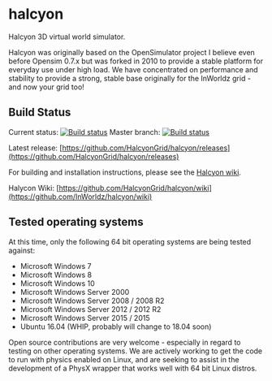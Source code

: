 # halcyon
Halcyon 3D virtual world simulator.

Halcyon was originally based on the OpenSimulator project I believe even before Opensim 0.7.x but was forked in 2010 to provide a stable platform for everyday use under high load. We have concentrated on performance and stability to provide a strong, stable base originally for the InWorldz grid - and now your grid too!

## Build Status
Current status: [![Build status](https://ci.appveyor.com/api/projects/status/0xmxu37uoav3d4gi?svg=true)](https://ci.appveyor.com/project/HalcyonGrid/halcyon)
Master branch: [![Build status](https://ci.appveyor.com/api/projects/status/0xmxu37uoav3d4gi/branch/master?svg=true)](https://ci.appveyor.com/project/HalcyonGrid/halcyon/branch/master)

Latest release: [https://github.com/HalcyonGrid/halcyon/releases](https://github.com/HalcyonGrid/halcyon/releases)

For building and installation instructions, please see the [Halcyon wiki](https://github.com/HalcyonGrid/halcyon/wiki).

Halycon Wiki: [https://github.com/HalcyonGrid/halcyon/wiki](https://github.com/InWorldz/halcyon/wiki)

## Tested operating systems
At this time, only the following 64 bit operating systems are being tested against:

* Microsoft Windows 7
* Microsoft Windows 8 
* Microsoft Windows 10
* Microsoft Windows Server 2000 
* Microsoft Windows Server 2008 / 2008 R2
* Microsoft Windows Server 2012 / 2012 R2
* Microsoft Windows Server 2015 / 2015 
* Ubuntu 16.04 (WHIP, probably will change to 18.04 soon)

Open source contributions are very welcome - especially in regard to testing on other operating systems. We are actively working to get the code to run with physics enabled on Linux, and are seeking to assist in the development of a PhysX wrapper that works well with 64 bit Linux distros.
